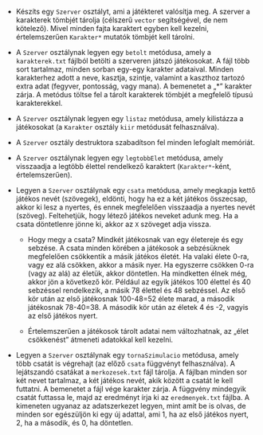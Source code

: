 
- Készíts egy `Szerver` osztályt, ami a játékteret valósítja meg. A szerver a karakterek tömbjét tárolja (célszerű `vector` segítségével, de nem kötelező). Mivel minden fajta karaktert egyben kell kezelni, értelemszerűen `Karakter*` mutatók tömbjét kell tárolni.

- A `Szerver` osztálynak legyen egy `betolt` metódusa, amely a `karakterek.txt` fájlból betölti a szerveren játszó játékosokat. A fájl több sort tartalmaz, minden sorban egy-egy karakter adataival. Minden karakterhez adott a neve, kasztja, szintje, valamint a kaszthoz tartozó extra adat (fegyver, pontosság, vagy mana). A bemenetet a „*” karakter zárja. A metódus töltse fel a tárolt karakterek tömbjét a megfelelő típusú karakterekkel.

- A `Szerver` osztálynak legyen egy `listaz` metódusa, amely kilistázza a játékosokat (a `Karakter` osztály `kiir` metódusát felhasználva).

- A `Szerver` osztály destruktora szabadítson fel minden lefoglalt memóriát.

- A `Szerver` osztálynak legyen egy `legtobbElet` metódusa, amely visszaadja a legtöbb élettel rendelkező karaktert (`Karakter*`-ként, értelemszerűen).

- Legyen a `Szerver` osztálynak egy `csata` metódusa, amely megkapja kettő játékos nevét (szövegek), eldönti, hogy ha ez a két játékos összecsap, akkor ki lesz a nyertes, és ennek megfelelően visszaadja a nyertes nevét (szöveg). Feltehetjük, hogy létező játékos neveket adunk meg. Ha a csata döntetlenre jönne ki, akkor az `X` szöveget adja vissza.

  - Hogy megy a csata? Mindkét játékosnak van egy életereje és egy sebzése. A csata minden körében a játékosok a sebzésüknek megfelelően csökkentik a másik játékos életét. Ha valaki élete 0-ra, vagy ez alá csökken, akkor a másik nyer. Ha egyszerre csökken 0-ra (vagy az alá) az életük, akkor döntetlen. Ha mindketten élnek még, akkor jön a következő kör. Például az egyik játékos 100 élettel és 40 sebzéssel rendelkezik, a másik 78 élettel és 48 sebzéssel. Az első kör után az első játékosnak 100-48=52 élete marad, a második játékosnak 78-40=38. A második kör után az életek 4 és -2, vagyis az első játékos nyert.

  - Értelemszerűen a játékosok tárolt adatai nem változhatnak, az „élet csökkenést” átmeneti adatokkal kell kezelni.

- Legyen a `Szerver` osztálynak egy `tornaSzimulacio` metódusa, amely több csatát is végrehajt (az előző `csata` függvényt felhasználva). A lejátszandó csatákat a `merkozesek.txt` fájl tárolja. A fájlban minden sor két nevet tartalmaz, a két játékos nevét, akik között a csatát le kell futtatni. A bemenetet a fájl vége karakter zárja. A függvény mindegyik csatát futtassa le, majd az eredményt írja ki az `eredmenyek.txt` fájlba. A kimeneten ugyanaz az adatszerkezet legyen, mint amit be is olvas, de minden sor egészüljön ki egy új adattal, ami 1, ha az első játékos nyert, 2, ha a második, és 0, ha döntetlen.
